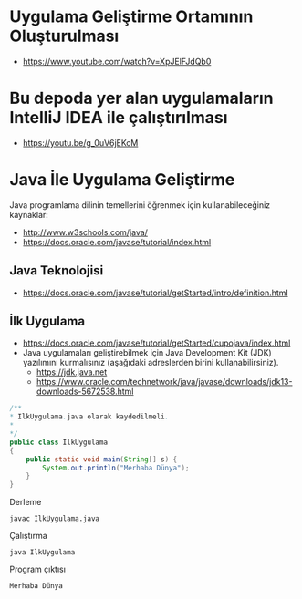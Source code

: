 # Uygulama Geliştirme Ortamının Oluşturulması
  * https://www.youtube.com/watch?v=XpJElFJdQb0

# Bu depoda yer alan uygulamaların IntelliJ IDEA ile çalıştırılması
 * https://youtu.be/g_0uV6jEKcM

# Java İle Uygulama Geliştirme

Java programlama dilinin temellerini öğrenmek için kullanabileceğiniz kaynaklar:
* http://www.w3schools.com/java/ 
* https://docs.oracle.com/javase/tutorial/index.html

## Java Teknolojisi

* https://docs.oracle.com/javase/tutorial/getStarted/intro/definition.html

## İlk Uygulama

* https://docs.oracle.com/javase/tutorial/getStarted/cupojava/index.html
* Java uygulamaları geliştirebilmek için Java Development Kit (JDK) yazılımını kurmalısınız (aşağıdaki adreslerden birini kullanabilirsiniz).
    * https://jdk.java.net
    * https://www.oracle.com/technetwork/java/javase/downloads/jdk13-downloads-5672538.html

```java
/**
* IlkUygulama.java olarak kaydedilmeli.
*
*/
public class IlkUygulama 
{
    public static void main(String[] s) {
        System.out.println("Merhaba Dünya");
    }
}
```

Derleme
```console
javac IlkUygulama.java
```

Çalıştırma
```console
java IlkUygulama
```

Program çıktısı
```console
Merhaba Dünya
```
